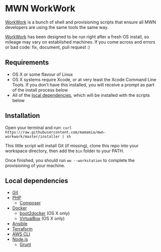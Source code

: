 # MWN WorkWork
[WorkWork](https://soundcloud.com/subpop/clipping-work-work-feat-cocc) is a bunch of shell and provisioning scripts that ensure all MWN developers are using the same tools the same way.

[WorkWork](http://www.myinstants.com/media/sounds/wc3-peon-says-work-work-only-.mp3) has been designed to be run right after a fresh OS install, so mileage may vary on established machines. If you come across and errors or bad code: fix, document, pull request :)

## Requirements
* OS X or some flavour of Linux
* OS X systems require Xcode, or at very least the Xcode Command Line Tools. If you don't have this installed, you will receive a prompt as part of the install process below
* All of the [local dependencies](#local-dependencies), which will be installed with the scripts below

## Installation
Open your terminal and run: `curl https://raw.githubusercontent.com/mamamia/mwn-workwork/master/installer | sh`

This little script will install Git (if missing), clone this repo into your workspace directory, then add the `bin` folder to your PATH.

Once finished, you should run `ww --workstation` to complete the provisioning of your machine.

## Local dependencies
* [Git](http://git-scm.com/downloads)
* [PHP](http://php.net/downloads.php)
  * [Composer](https://getcomposer.org/download)
* [Docker](https://docs.docker.com/installation/)
  * [boot2docker](http://boot2docker.io/) (OS X only)
  * [VirtualBox](https://www.virtualbox.org/wiki/Downloads) (OS X only)
* [Ansible](http://docs.ansible.com/intro_installation.html)
* [Terraform](https://www.terraform.io/downloads.html)
* [AWS CLI](http://aws.amazon.com/cli/)
* [Node.js](http://nodejs.org/download/)
  * [Grunt](http://gruntjs.com/getting-started)